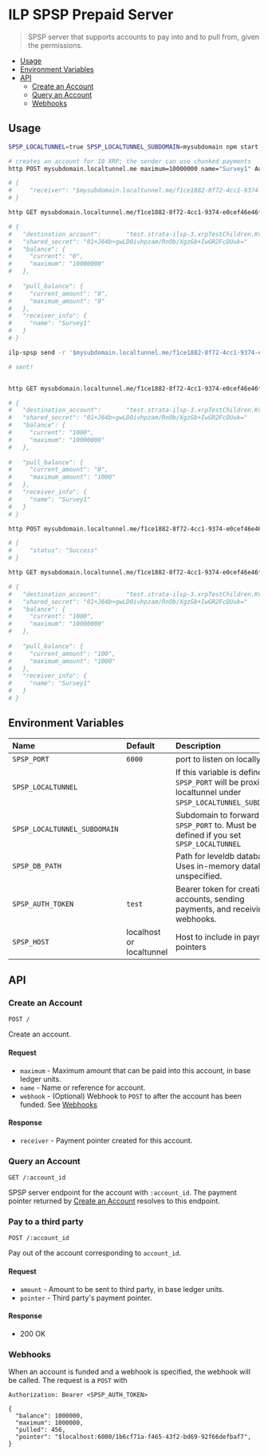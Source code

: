 # ILP SPSP Prepaid Server
> SPSP server that supports accounts to pay into and to pull from, given the permissions. 

- [Usage](#usage)
- [Environment Variables](#environment-variables)
- [API](#api)
  - [Create an Account](#create-an-account)
  - [Query an Account](#query-an-account)
  - [Webhooks](#webhooks)

## Usage

```sh
SPSP_LOCALTUNNEL=true SPSP_LOCALTUNNEL_SUBDOMAIN=mysubdomain npm start

# creates an account for 10 XRP; the sender can use chunked payments
http POST mysubdomain.localtunnel.me maximum=10000000 name="Survey1" Authorization:"Bearer test" 

# {
#     "receiver": "$mysubdomain.localtunnel.me/f1ce1882-8f72-4cc1-9374-e0cef46e46ff"
# }

http GET mysubdomain.localtunnel.me/f1ce1882-8f72-4cc1-9374-e0cef46e46ff Accept:"application/spsp4+json"

# {
#   "destination_account":       "test.strata-ilsp-3.xrpTestChildren.KvwQ8qEiDsW6MkHhbE1mhXW459EJnqlaad7A5R1Qys0.local.dkhtKBcw02gE26OH25n5uHlvNvjRLC2c4iM-BcYcA3c.81zoVRpXjpJ10mXkvmCR7xvc~f1ce1882-8f72-4cc1-9374-e0cef46e46ff",
#   "shared_secret": "01+J64b+gwLD0ivhpzam/RnOb/XgzGb+IwGR2FcDUuk="
#   "balance": {
#     "current": "0",
#     "maximum": "10000000"
#   },
    
#   "pull_balance": {
#     "current_amount": "0",
#     "maximum_amount": "0"
#   },
#   "receiver_info": {
#     "name": "Survey1"
#   }
# }

ilp-spsp send -r '$mysubdomain.localtunnel.me/f1ce1882-8f72-4cc1-9374-e0cef46e46ff' -a 1000

# sent!


http GET mysubdomain.localtunnel.me/f1ce1882-8f72-4cc1-9374-e0cef46e46ff Accept:"application/spsp4+json"

# {
#   "destination_account":       "test.strata-ilsp-3.xrpTestChildren.KvwQ8qEiDsW6MkHhbE1mhXW459EJnqlaad7A5R1Qys0.local.dkhtKBcw02gE26OH25n5uHlvNvjRLC2c4iM-BcYcA3c.81zoVRpXjpJ10mXkvmCR7xvc~f1ce1882-8f72-4cc1-9374-e0cef46e46ff",
#   "shared_secret": "01+J64b+gwLD0ivhpzam/RnOb/XgzGb+IwGR2FcDUuk="
#   "balance": {
#     "current": "1000",
#     "maximum": "10000000"
#   },
    
#   "pull_balance": {
#     "current_amount": "0",
#     "maximum_amount": "1000"
#   },
#   "receiver_info": {
#     "name": "Survey1"
#   }
# }

http POST mysubdomain.localtunnel.me/f1ce1882-8f72-4cc1-9374-e0cef46e46ff amount=100 pointer='$spsp.strata-ilsp-3.com:8084' Authorization:"Bearer test" 

# {
#     "status": "Success"
# }

http GET mysubdomain.localtunnel.me/f1ce1882-8f72-4cc1-9374-e0cef46e46ff Accept:"application/spsp4+json"

# {
#   "destination_account":       "test.strata-ilsp-3.xrpTestChildren.KvwQ8qEiDsW6MkHhbE1mhXW459EJnqlaad7A5R1Qys0.local.dkhtKBcw02gE26OH25n5uHlvNvjRLC2c4iM-BcYcA3c.81zoVRpXjpJ10mXkvmCR7xvc~f1ce1882-8f72-4cc1-9374-e0cef46e46ff",
#   "shared_secret": "01+J64b+gwLD0ivhpzam/RnOb/XgzGb+IwGR2FcDUuk="
#   "balance": {
#     "current": "1000",
#     "maximum": "10000000"
#   },
    
#   "pull_balance": {
#     "current_amount": "100",
#     "maximum_amount": "1000"
#   },
#   "receiver_info": {
#     "name": "Survey1"
#   }
# }

```

## Environment Variables

| Name | Default | Description |
|:---|:---|:---|
| `SPSP_PORT` | `6000` | port to listen on locally. |
| `SPSP_LOCALTUNNEL` | | If this variable is defined, `SPSP_PORT` will be proxied by localtunnel under `SPSP_LOCALTUNNEL_SUBDOMAIN`. |
| `SPSP_LOCALTUNNEL_SUBDOMAIN` | | Subdomain to forward `SPSP_PORT` to. Must be defined if you set `SPSP_LOCALTUNNEL` |
| `SPSP_DB_PATH` | | Path for leveldb database. Uses in-memory database if unspecified. |
| `SPSP_AUTH_TOKEN` | `test` | Bearer token for creating accounts, sending payments, and receiving webhooks. |
| `SPSP_HOST` | localhost or localtunnel | Host to include in payment pointers |

## API

### Create an Account

```http
POST /
```

Create an account.

#### Request

- `maximum` - Maximum amount that can be paid into this account, in base ledger units.
- `name` - Name or reference for account. 
- `webhook` - (Optional) Webhook to `POST` to after the account has been funded. See [Webhooks](#webhooks)

#### Response

- `receiver` - Payment pointer created for this account.

### Query an Account

```http
GET /:account_id
```

SPSP server endpoint for the account with `:account_id`. The payment pointer
returned by [Create an Account](#create-an-account) resolves to this endpoint.

### Pay to a third party

```http
POST /:account_id
```

Pay out of the account corresponding to `account_id`.

#### Request

- `amount` - Amount to be sent to third party, in base ledger units.
- `pointer` - Third party's payment pointer. 

#### Response

- 200 OK

### Webhooks

When an account is funded and a webhook is specified, the webhook will be called. The request is a `POST` with

```http
Authorization: Bearer <SPSP_AUTH_TOKEN>

{
  "balance": 1000000,
  "maximum": 1000000,
  "pulled": 456,
  "pointer": "$localhost:6000/1b6cf71a-f465-43f2-bd69-92f66defbaf7",
}
```
